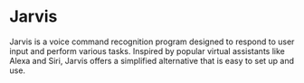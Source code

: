 # Jarvis
Jarvis is a voice command recognition program designed to respond to user input and perform various tasks. Inspired by popular virtual assistants like Alexa and Siri, Jarvis offers a simplified alternative that is easy to set up and use.
